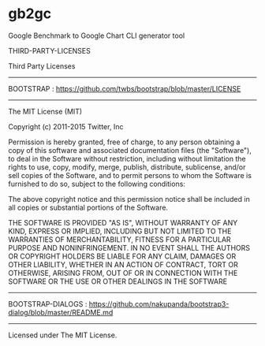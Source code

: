 # gb2gc
Google Benchmark to Google Chart CLI generator tool

THIRD-PARTY-LICENSES


Third Party Licenses

*****************************************************************
BOOTSTRAP : https://github.com/twbs/bootstrap/blob/master/LICENSE
*****************************************************************
The MIT License (MIT) 

Copyright (c) 2011-2015 Twitter, Inc 

Permission is hereby granted, free of charge, to any person obtaining a copy 
of this software and associated documentation files (the "Software"), to deal 
in the Software without restriction, including without limitation the rights 
to use, copy, modify, merge, publish, distribute, sublicense, and/or sell 
copies of the Software, and to permit persons to whom the Software is 
furnished to do so, subject to the following conditions: 

The above copyright notice and this permission notice shall be included in 
all copies or substantial portions of the Software. 
 
THE SOFTWARE IS PROVIDED "AS IS", WITHOUT WARRANTY OF ANY KIND, EXPRESS OR 
IMPLIED, INCLUDING BUT NOT LIMITED TO THE WARRANTIES OF MERCHANTABILITY, 
FITNESS FOR A PARTICULAR PURPOSE AND NONINFRINGEMENT. IN NO EVENT SHALL THE 
AUTHORS OR COPYRIGHT HOLDERS BE LIABLE FOR ANY CLAIM, DAMAGES OR OTHER 
LIABILITY, WHETHER IN AN ACTION OF CONTRACT, TORT OR OTHERWISE, ARISING FROM, 
OUT OF OR IN CONNECTION WITH THE SOFTWARE OR THE USE OR OTHER DEALINGS IN 
THE SOFTWARE 

****************************************************************************************
BOOTSTRAP-DIALOGS : https://github.com/nakupanda/bootstrap3-dialog/blob/master/README.md
****************************************************************************************

Licensed under The MIT License.

